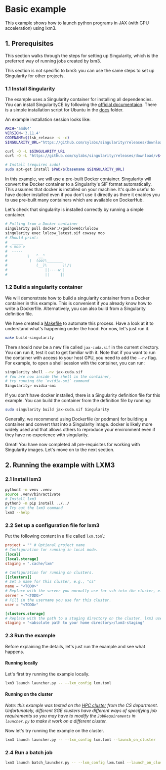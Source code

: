 # Basic example
This example shows how to launch python programs in JAX (with GPU acceleration) using
lxm3.

## 1. Prerequisites
This section walks through the steps for setting up Singularity, which is the preferred
way of running jobs created by lxm3.

This section is not specific to lxm3: you can use the same steps to set up Singularity
for other projects.

### 1.1 Install Singularity
The example uses a Singularity container for installing all dependencies. You can
install SingularityCE by following the [official
documentaion](https://docs.sylabs.io/guides/latest/user-guide/). There is a simple
installation script for Ubuntu in the [docs](../../docs/install-singularity.sh) folder.

An example installation session looks like:
```bash
ARCH='amd64'
VERSION='3.11.4'
CODENAME=$(lsb_release -s -c)
SINGULARITY_URL="https://github.com/sylabs/singularity/releases/download/v${VERSION}/singularity-ce_${VERSION}-${CODENAME}_${ARCH}.deb"

curl -O -L $SINGULARITY_URL
curl -O -L "https://github.com/sylabs/singularity/releases/download/v${VERSION}/sha256sums"

# Install (requires sudo)
sudo apt-get install $PWD/$(basename $SINGULARITY_URL)

```

In this example, we will use a pre-built Docker container. Singularity will convert
the Docker container to a Singularity's SIF format automatically. This assumes that
docker is installed on your machine. It's quite useful to have docker installed
even if you don't use it directly as there it enables you to use pre-built many containers which are available on DockerHub.

Let's check that singularity is installed correctly by running a simple container.
```bash
# Pulling from a Docker container
singularity pull docker://godlovedc/lolcow
singularity exec lolcow_latest.sif cowsay moo
# Should print:
#  _____
# < moo >
#  -----
#         \   ^__^
#          \  (oo)\_______
#             (__)\       )\/\
#                 ||----w |
#                 ||     ||
```

### 1.2 Build a singularity container

We will demonstrate how to build a singularity container from a Docker container in this
example. This is convenient if you already know how to write a Dockerfile.
Alternatively, you can also build from a Singularity definition file.

We have created a [Makefile](./Makefile) to automate this process. Have a look at it to
understand what's happening under the hood. For now, let's just run it.

```bash
make build-singularity
```
There should now be a new file called `jax-cuda.sif` in the current directory. You can
run it, test it out to get familiar with it. Note that if you want to run the container
with access to your host GPU, you need to add the `--nv` flag. For example, to open a
shell session with the container, you can run:
```bash
singularity shell --nv jax-cuda.sif
# You are now inside the shell in the container,
# try running the `nvidia-smi` command
Singularity> nvidia-smi
```

If you don't have docker installed, there is a Singularity definition file for this
example. You can build the container from the definition file by running:
```bash
sudo singularity build jax-cuda.sif Singularity
```

Generally, we recommend using Dockerfile (or podman) for building a container and
convert that into a Singularity image. docker is likely more widely used and that allows
others to reproduce your environment even if they have no experience with singularity.

Great! You have now completed all pre-requisites for working with Singularity images.
Let's move on to the next section.

## 2. Running the example with LXM3

### 2.1 Install lxm3
```bash
python3 -m venv .venv
source .venv/bin/activate
# Install lxm3
python3 -m pip install ../../
# Try out the lxm3 command
lxm3 --help
```

### 2.2 Set up a configuration file for lxm3
Put the following content in a file called `lxm.toml`:
```toml
project = "" # Optional project name
# Configuration for running in local mode.
[local]
[local.storage]
staging = ".cache/lxm"

# Configuration for running on clusters.
[[clusters]]
# Set a name for this cluster, e.g., "cs"
name = "<TODO>"
# Replace with the server you normally use for ssh into the cluster, e.g. "beaker.cs.ucl.ac.uk"
server = "<TODO>"
# Fill in the username you use for this cluster.
user = "<TODO>"

[clusters.storage]
# Replace with the path to a staging directory on the cluster. lxm3 uses this directory for storing all files required to run your job.
staging = "<absolute path to your home directory>/lxm3-staging"

```
### 2.3 Run the example
Before explaining the details, let's just run the example and see what happens.
#### Running locally
Let's first try running the example locally.
```bash
lxm3 launch launcher.py -- --lxm_config lxm.toml
```

#### Running on the cluster
_Note: this example was tested on the [HPC cluster](https://hpc.cs.ucl.ac.uk/) from the
CS department. Unfortunately, different SGE clusters have different ways of specifying
job requirements so you may have to modify the `JobRequirements` in `launcher.py` to
make it work on a different cluster._

Now let's try running the example on the cluster.
```bash
lxm3 launch launcher.py -- --lxm_config lxm.toml --launch_on_cluster
```

### 2.4 Run a batch job
```bash
lxm3 launch batch_launcher.py -- --lxm_config lxm.toml --launch_on_cluster
```
